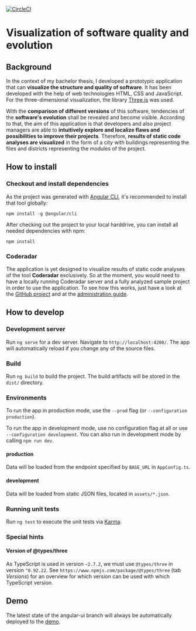 [![CircleCI](https://circleci.com/gh/pschild/CodeRadarVisualization/tree/angular-ui.svg?style=svg)](https://circleci.com/gh/pschild/CodeRadarVisualization/tree/angular-ui)

# Visualization of software quality and evolution

## Background
In the context of my bachelor thesis, I developed a prototypic application that can **visualize the structure and quality of software**. It has been developed with the help of web technologies HTML, CSS and JavaScript. For the three-dimensional visualization, the library [Three.js](https://github.com/mrdoob/three.js/) was used.

With the **comparison of different versions** of this software, tendencies of the **software's evolution** shall be revealed and become visible.
According to that, the aim of this application is that developers and also project managers are able to **intuitively explore and localize flaws and possibilities to improve their projects**.
Therefore, **results of static code analyses are visualized** in the form of a city with buildings representing the files and districts representing the modules of the project.

## How to install
### Checkout and install dependencies
As the project was generated with [Angular CLI](https://github.com/angular/angular-cli), it's recommended to install that tool globally:
```
npm install -g @angular/cli
```

After checking out the project to your local harddrive, you can install all needed dependencies with npm:
```
npm install
```

### Coderadar
The application is yet designed to visualize results of static code analyses of the tool **Coderadar** exclusively. So at the moment, you would need to have a locally running Coderadar server and a fully analyzed sample project in order to use the application.
To see how this works, just have a look at the [GitHub project](https://github.com/reflectoring/coderadar) and at the [administration guide](http://www.reflectoring.io/coderadar/current/docs/admin.html).

## How to develop
### Development server
Run `ng serve` for a dev server. Navigate to `http://localhost:4200/`. The app will automatically reload if you change any of the source files.

### Build
Run `ng build` to build the project. The build artifacts will be stored in the `dist/` directory.

### Environments
To run the app in production mode, use the `--prod` flag (or `--configuration production`).

To run the app in development mode, use no configuration flag at all or use `--configuration development`. You can also run in development mode by calling `npm run dev`.

#### production
Data will be loaded from the endpoint specified by `BASE_URL` in `AppConfig.ts`.

#### development
Data will be loaded from static JSON files, located in `assets/*.json`.

### Running unit tests
Run `ng test` to execute the unit tests via [Karma](https://karma-runner.github.io).

### Special hints
#### Version of @types/three
As TypeScript is used in version `~2.7.2`, we must use `@types/three` in version `^0.92.22`. See `https://www.npmjs.com/package/@types/three` (tab *Versions*) for an overview for which version can be used with which TypeScript version.

## Demo
The latest state of the angular-ui branch will always be automatically deployed to the [demo](https://pschild.github.io/CodeRadarVisualization/).